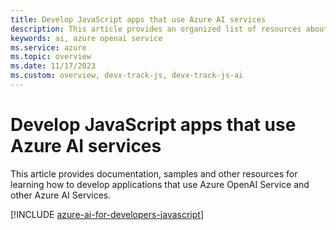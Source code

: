 ```yaml
---
title: Develop JavaScript apps that use Azure AI services
description: This article provides an organized list of resources about Azure AI scenarios for JavaScript developers, including documentation and code samples.
keywords: ai, azure openai service
ms.service: azure
ms.topic: overview
ms.date: 11/17/2023
ms.custom: overview, devx-track-js, devx-track-js-ai
---
```


# Develop JavaScript apps that use Azure AI services

This article provides documentation, samples and other resources for learning how to develop applications that use Azure OpenAI Service and other Azure AI Services.

[!INCLUDE [azure-ai-for-developers-javascript](../intro/includes/azure-ai-for-developers-javascript.md)]
